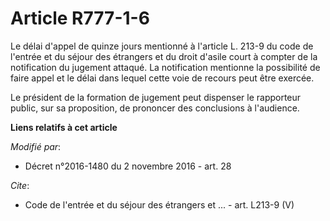 # Article R777-1-6

Le délai d'appel de quinze jours mentionné à l'article L. 213-9 du code de l'entrée et du séjour des étrangers et du droit
d'asile court à compter de la notification du jugement attaqué. La notification mentionne la possibilité de faire appel et le
délai dans lequel cette voie de recours peut être exercée. 

Le président de la formation de jugement peut dispenser le rapporteur public, sur sa proposition, de prononcer des
conclusions à l'audience.

**Liens relatifs à cet article**

_Modifié par_:

  - Décret n°2016-1480 du 2 novembre 2016 - art. 28

_Cite_:

  - Code de l'entrée et du séjour des étrangers et ... - art. L213-9 (V)
